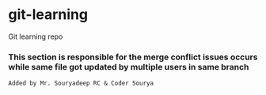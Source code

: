 # git-learning
Git learning repo

### This section is responsible for the merge conflict issues occurs while same file got updated by multiple users in same branch

`Added by Mr. Souryadeep RC & Coder Sourya`
